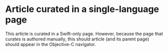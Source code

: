 # Article curated in a single-language page

This article is curated in a Swift-only page. However, because the page that curates is authored manually, this should
article (and its parent page) should appear in the Objective-C navigator.

<!-- Copyright (c) 2022 Apple Inc and the Swift Project authors. All Rights Reserved. -->
